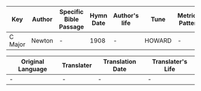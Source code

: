 Key | Author   | Specific Bible Passage     |Hymn Date |Author's life |Tune |Metrical Pattern   |Composer/Source
-- | --------- | ---------------------------|----------|--------------|-----|-------------------|-------------  
C Major |Newton |- |1908 |- |HOWARD |- |Mrs. Cuthbert

Original Language | Translater | Translation Date   | Translater's Life  
----------------- | --------- | --------------------|-------------     
\- |- |- |-
